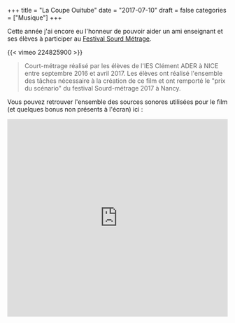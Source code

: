 +++
title = "La Coupe Ouitube"
date = "2017-07-10"
draft = false
categories = ["Musique"]
+++

Cette année j'ai encore eu l'honneur de pouvoir aider un ami enseignant et ses élèves à participer au [Festival Sourd Métrage](http://associationsourdmetrage.weebly.com/).


{{< vimeo 224825900 >}}

> Court-métrage réalisé par les élèves de l'IES Clément ADER à NICE entre septembre 2016 et avril 2017. Les élèves ont réalisé l'ensemble des tâches nécessaire à la création de ce film et ont remporté le "prix du scénario" du festival Sourd-métrage 2017 à Nancy.

Vous pouvez retrouver l'ensemble des sources sonores utilisées pour le film (et quelques bonus non présents à l'écran) ici :

<iframe width="100%" height="450" scrolling="no" frameborder="no" src="https://w.soundcloud.com/player/?url=https%3A//api.soundcloud.com/playlists/324643062&amp;auto_play=false&amp;hide_related=false&amp;show_comments=true&amp;show_user=true&amp;show_reposts=false&amp;visual=true"></iframe>
